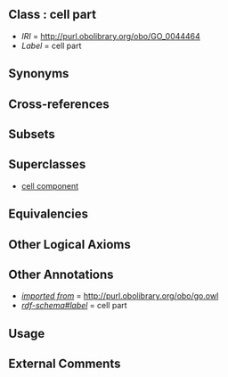 
## Class : cell part

 * *IRI* = http://purl.obolibrary.org/obo/GO_0044464
 * *Label* = cell part

## Synonyms


## Cross-references


## Subsets


## Superclasses

 * [cell component](../../CARO/14/CARO_0000014.md)

## Equivalencies


## Other Logical Axioms


## Other Annotations

 * *[imported from](../../IAO/12/IAO_0000412.md)* = http://purl.obolibrary.org/obo/go.owl
 * *[rdf-schema#label](../../el/rdf-schema#label.md)* = cell part

## Usage


## External Comments

